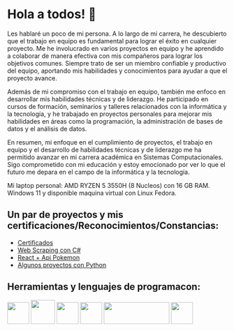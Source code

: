 # Hola a todos! 👋

Les hablaré un poco de mi persona. A lo largo de mi carrera, he descubierto que el trabajo en equipo es fundamental para lograr el éxito en cualquier proyecto. Me he involucrado en varios proyectos en equipo y he aprendido a colaborar de manera efectiva con mis compañeros para lograr los objetivos comunes. Siempre trato de ser un miembro confiable y productivo del equipo, aportando mis habilidades y conocimientos para ayudar a que el proyecto avance.

Además de mi compromiso con el trabajo en equipo, también me enfoco en desarrollar mis habilidades técnicas y de liderazgo. He participado en cursos de formación, seminarios y talleres relacionados con la informática y la tecnología, y he trabajado en proyectos personales para mejorar mis habilidades en áreas como la programación, la administración de bases de datos y el análisis de datos.

En resumen, mi enfoque en el cumplimiento de proyectos, el trabajo en equipo y el desarrollo de habilidades técnicas y de liderazgo me ha permitido avanzar en mi carrera académica en Sistemas Computacionales. Sigo comprometido con mi educación y estoy emocionado por ver lo que el futuro me depara en el campo de la informática y la tecnología.

Mi laptop personal: AMD RYZEN 5 3550H (8 Nucleos) con 16 GB RAM. Windows 11 y disponible maquina virtual con Linux Fedora.

## Un par de proyectos y mis certificaciones/Reconocimientos/Constancias:
* <a href="https://github.com/Ivan-Herrera-Garcia/Certificados">Certificados</a>
* <a href="https://github.com/Ivan-Herrera-Garcia/Web-Scraping">Web Scraping con C#</a>
* <a href="https://github.com/Ivan-Herrera-Garcia/React---Pokemon">React + Api Pokemon</a>
* <a href="https://github.com/Ivan-Herrera-Garcia/Things-with-Python">Algunos proyectos con Python</a>


## Herramientas y lenguajes de programacon:
<img src=https://user-images.githubusercontent.com/71898783/234955046-9264f35f-3485-48dc-a564-5ebc88cde669.png width=50 height=50></a>
<img src=https://user-images.githubusercontent.com/71898783/234958521-f357b8fe-01bc-471b-999b-349057d5b1b8.png width=55 height=55></a>
<img src=https://user-images.githubusercontent.com/71898783/234955778-9378266f-5b15-419e-8a1e-9f25dfd8c96a.png width=50 height=50></a>
<img src=https://user-images.githubusercontent.com/71898783/234955873-0e7a1cbd-b088-40db-9f7f-e23bb52364c1.png width=50 height=50></a>
<img src=https://user-images.githubusercontent.com/71898783/234956990-311aeab9-8274-46f1-936f-aee7a882cacb.png width=150 height=50></a>
<img src=https://user-images.githubusercontent.com/71898783/234957182-6a963dda-90cf-42a8-95a7-94b81b74671b.jpg width=50 height=50></a>


